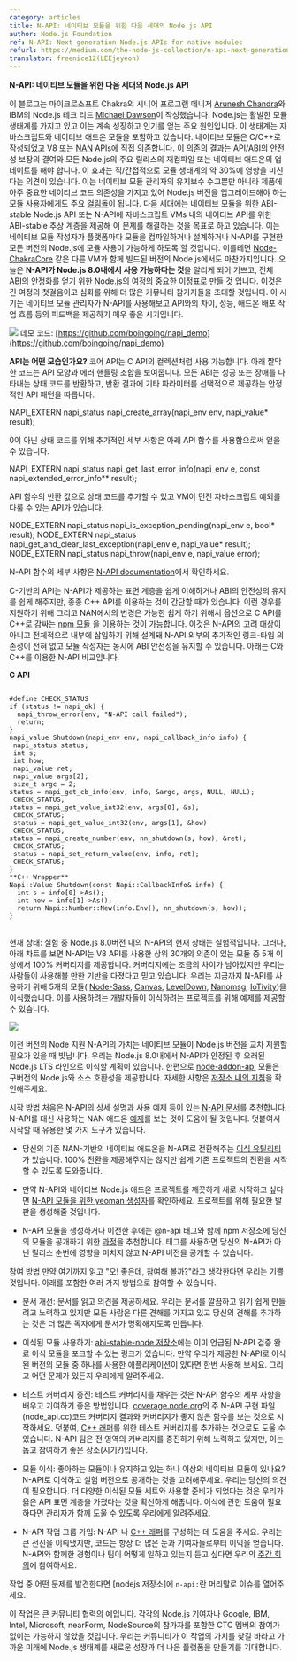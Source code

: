 ```yaml
---
category: articles
title: N-API: 네이티브 모듈을 위한 다음 세대의 Node.js API
author: Node.js Foundation
ref: N-API: Next generation Node.js APIs for native modules
refurl: https://medium.com/the-node-js-collection/n-api-next-generation-node-js-apis-for-native-modules-169af5235b06
translator: freenice12(LEEjeyeon)
---
```


<!--
N-API: Next generation Node.js APIs for native modules
This blog post was written by Arunesh Chandra, Sr. Program Manager, Chakra at Microsoft and Michael Dawson, Runtime Technologies Node.js Technical Lead at IBM.
Node.js has a vibrant module ecosystem, which is key to its continued growth and popularity. The ecosystem includes both JavaScript and native addon modules. Existing native modules are written in C/C++ and directly depend on V8 and/or NAN APIs. The result of this dependency is a lack of API/ABI stability guarantees, requiring native addons to be updated or recompiled for every major Node.js release. By some estimates this affects approximately 30% of the module ecosystem via direct or indirect dependencies. This not only adds to the maintenance burden for native module maintainers, but it also presents a major barrier to upgrading Node.js versions in production for module consumers, who have mission critical native code dependencies in their deployments.
The next generation, ABI-stable Node.js API for native modules or N-API aims to solve this problem, by providing an ABI-stable abstraction layer for native APIs in JavaScript VMs. This will allow native module authors to compile their module once per platform and architecture and make it available for any version of Node.js that implements N-API. This holds true even for versions of Node.js that are built with a different VM e.g. Node-ChakraCore.
Today, we are excited to announce that N-API is available in Node.js 8.0 as an experimental feature, making this an important milestone for Node.js’ journey towards achieving full ABI stability. This is the first step in a long journey and we invite more community participation to take it further. Now is the perfect time for for native module maintainers to try out N-API and provide feedback on API gaps, performance, addon publishing workflow etc. Check out this demo video, which shows N-API in action!
Demo code available at: https://github.com/boingoing/napi_demo
-->

**N-API: 네이티브 모듈을 위한 다음 세대의 Node.js API**

이 블로그는 마이크로소프트 Chakra의 시니어 프로그램 메니저 [Arunesh Chandra](https://twitter.com/aruneshc)와 IBM의 Node.js 테크 리드 [Michael Dawson](https://twitter.com/mhdawson1)이 작성했습니다.
Node.js는 활발한 모듈 생태계를 가지고 있고 이는 계속 성장하고 인기를 얻는 주요 원인입니다. 이 생태계는 자바스크립트와 네이티브 애드온 모듈을 포함하고 있습니다. 네이티브 모듈은 C/C++로 작성되었고 V8 또는 [NAN](https://github.com/nodejs/nan) APIs에 직접 의존합니다. 이 의존의 결과는 API/ABI의 안전성 보장의 결여와 모든 Node.js의 주요 릴리스의 재컴파일 또는 네이티브 애드온의 업데이트를 해야 합니다. 이 효과는 직/간접적으로 모듈 생태계의 약 30%에 영향을 미친다는 의견이 있습니다. 이는 네이티브 모듈 관리자의 유지보수 수고뿐만 아니라 제품에 아주 중요한 네이티브 코드 의존성을 가지고 있어 Node.js 버전을 업그레이드해야 하는 모듈 사용자에게도 주요 [걸림돌](https://twitter.com/dshaw/status/848974711337897984)이 됩니다.
다음 세대에는 네이티브 모듈을 위한 ABI-stable Node.js API 또는 N-API에 자바스크립트 VMs 내의 네이티브 API를 위한 ABI-stable 추상 계층을 제공해 이 문제를 해결하는 것을 목표로 하고 있습니다. 이는 네이티브 모듈 작성자가 플랫폼마다 모듈을 컴파일하거나 설계하거나 N-API를 구현한 모든 버전의 Node.js에 모듈 사용이 가능하게 하도록 할 것입니다. 이를테면 [Node-ChakraCore](https://github.com/nodejs/node-chakracore/) 같은 다른 VM과 함께 빌드된 버전의 Node.js에서도 마찬가지입니다.
오늘은 **N-API가 Node.js 8.0내에서 사용 가능하다는 것**을 알리게 되어 기쁘고, 전체 ABI의 안정화를 얻기 위한 Node.js의 여정의 중요한 이정표로 만들 것 입니다. 이것은 긴 여정의 첫걸음이고 심화를 위해 더 많은 커뮤니티 참가자들을 초대할 것입니다. 이 시기는 네이티브 모듈 관리자가 N-API를 사용해보고 API와의 차이, 성능, 애드온 배포 작업 흐름 등의 피드백을 제공하기 매우 좋은 시기입니다.

![](https://youtu.be/nmXhJ88nZsk)
데모 코드: [https://github.com/boingoing/napi_demo](https://github.com/boingoing/napi_demo)

<!--
What does the API look like?
The core API inside Node.js is available as a collection of C APIs. The following snippet shows an example of the API shape and error handling constructs. All of the ABI stable APIs follow the same pattern, returning a status code indicating success or the error that occurred, and optionally providing an out parameter to return a result.
-->

**API는 어떤 모습인가요?**
코어 API는 C API의 컬렉션처럼 사용 가능합니다. 아래 짤막한 코드는 API 모양과 에러 핸들링 조합을 보여줍니다. 모든 ABI는 성공 또는 장애를 나타내는 상태 코드를 반환하고, 반환 결과에 기타 파라미터를 선택적으로 제공하는 안정적인 API 패턴을 따릅니다.

<!--
NAPI_EXTERN napi_status napi_create_array(napi_env env, napi_value* result);
For a non-zero status code, additional details can be obtained using the following API function:
NAPI_EXTERN napi_status napi_get_last_error_info(napi_env e, const napi_extended_error_info** result);
In addition to the status code returned by the API functions, there are APIs to deal with handling JavaScript exceptions thrown from the VM:
NODE_EXTERN napi_status napi_is_exception_pending(napi_env e, bool* result);
NODE_EXTERN napi_status napi_get_and_clear_last_exception(napi_env e, napi_value* result);
NODE_EXTERN napi_status napi_throw(napi_env e, napi_value error);
For a full description of the N-API functions checkout the N-API documentation.
-->

NAPI_EXTERN napi_status napi_create_array(napi_env env, napi_value* result);

0이 아닌 상태 코드를 위해 추가적인 세부 사항은 아래 API 함수를 사용함으로써 얻을 수 있습니다.

NAPI_EXTERN napi_status napi_get_last_error_info(napi_env e, const napi_extended_error_info** result);

API 함수의 반환 값으로 상태 코드를 추가할 수 있고 VM이 던진 자바스크립트 예외를 다룰 수 있는 API가 있습니다.

NODE_EXTERN napi_status napi_is_exception_pending(napi_env e, bool* result);
NODE_EXTERN napi_status napi_get_and_clear_last_exception(napi_env e, napi_value* result);
NODE_EXTERN napi_status napi_throw(napi_env e, napi_value error);

N-API 함수의 세부 사항은 [N-API documentation](https://aka.ms/napi-docs)에서 확인하세요.

<!--
While the C-based API helps to maintain the ABI stability and makes it easy to understand the surface area provided by N-API, in some cases it is simpler to develop with C++ APIs. In order to support these cases, and to make it as easy as possible to transition from NAN, there is an optional C++ wrapper available as a npm module to provide syntactic sugar over the C APIs. While the wrapper is not considered a part of the N-API, it’s designed to be fully inlinable, and doesn’t have any additional link-time dependencies beyond N-API, so module authors can maintain ABI stability while using it. Here’s a comparison of C and C++ usage of N-API:
-->

C-기반의 API는 N-API가 제공하는 표면 계층을 쉽게 이해하거나 ABI의 안전성의 유지를 쉽게 해주지만, 종종 C++ API를 이용하는 것이 간단할 때가 있습니다. 이런 경우를 지원하기 위해 그리고 NAN에서의 변경은 가능한 쉽게 하기 위해서 옵션으로 C API를 C++로 감싸는 [npm 모듈](https://www.npmjs.com/package/node-addon-api) 을 이용하는 것이 가능합니다. 이것은 N-API의 고려 대상이 아니고 전체적으로 내부에 삽입하기 위해 설계돼 N-API 외부의 추가적인 링크-타임 의존성이 전혀 없고 모듈 작성자는 동시에 ABI 안전성을 유지할 수 있습니다. 아래는 C와 C++를 이용한 N-API 비교입니다.

<!--
C API
#define CHECK_STATUS \
 if (status != napi_ok) { \
 napi_throw_error(env, “N-API call failed”); \
return; \
 }
napi_value Shutdown(napi_env env, napi_callback_info info) {
 napi_status status;
 int s;
 int how;
 napi_value ret;
 napi_value args[2];
 size_t argc = 2;
status = napi_get_cb_info(env, info, &argc, args, NULL, NULL);
 CHECK_STATUS;
status = napi_get_value_int32(env, args[0], &s);
 CHECK_STATUS;
 status = napi_get_value_int32(env, args[1], &how)
 CHECK_STATUS;
status = napi_create_number(env, nn_shutdown(s, how), &ret); 
 CHECK_STATUS;
 status = napi_set_return_value(env, info, ret);
 CHECK_STATUS;
}
C++ Wrapper
Napi::Value Shutdown(const Napi::CallbackInfo& info) {
 int s = info[0]->As<Napi::Number>();
 int how = info[1]->As<Napi::Number>();
 return Napi::Number::New(info.Env(), nn_shutdown(s, how));
}
-->

**C API**  
<pre>
<code>
#define CHECK_STATUS  
if (status != napi_ok) {  
  napi_throw_error(env, "N-API call failed");   
  return;  
}  
napi_value Shutdown(napi_env env, napi_callback_info info) {  
 napi_status status;  
 int s;  
 int how;  
 napi_value ret;  
 napi_value args[2];  
 size_t argc = 2;  
status = napi_get_cb_info(env, info, &argc, args, NULL, NULL);  
 CHECK_STATUS;  
status = napi_get_value_int32(env, args[0], &s);  
 CHECK_STATUS;  
 status = napi_get_value_int32(env, args[1], &how)  
 CHECK_STATUS;  
status = napi_create_number(env, nn_shutdown(s, how), &ret);   
 CHECK_STATUS;  
 status = napi_set_return_value(env, info, ret);  
 CHECK_STATUS;  
}  
**C++ Wrapper**  
Napi::Value Shutdown(const Napi::CallbackInfo& info) {  
  int s = info[0]->As<Napi::Number>();  
  int how = info[1]->As<Napi::Number>();  
  return Napi::Number::New(info.Env(), nn_shutdown(s, how));  
}  
</code>
</pre>

<!--
Current State: Experimental
The current state of N-API in Node.js v8.0 is experimental. However, as reflected in the chart below, N-API provides 100% coverage for V8 APIs used in 5 or more of the top 30 depended-on modules. While there remain some gaps in the coverage, we believe there is a good foundation available for people to try it out. So far, we have successfully ported 5 modules to use N-API, namely Node-Sass, Canvas, LevelDown, Nanomsg and IoTivity. These ports can serve as examples for developers looking start out on their own porting projects.
-->

현재 상태: 실험 중
Node.js 8.0버전 내의 N-API의 현재 상태는 실험적입니다. 그러나, 아래 차트를 보면 N-API는 V8 API를 사용한 상위 30개의 의존이 있는 모듈 중 5개 이상에서 100% 커버리지를 제공합니다. 커버리지에는 조금의 차이가 남아있지만 우리는 사람들이 사용해볼 만한 기반을 다졌다고 믿고 있습니다. 우리는 지금까지 N-API를 사용하기 위해 5개의 모듈( [Node-Sass](https://github.com/boingoing/node-sass), [Canvas](https://github.com/jasongin/node-canvas), [LevelDown](https://github.com/boingoing/leveldown/), [Nanomsg](https://github.com/sampsongao/node-nanomsg), [IoTivity](https://github.com/gabrielschulhof/iotivity-node/tree/abi-stable))을 이식했습니다. 이를 사용하려는 개발자들이 이식하려는 프로젝트를 위해 예제를 제공할 수 있습니다.

![](https://cdn-images-1.medium.com/max/1600/0*XYRRg73SOxUMG9-F.)

<!--
Support for older Node versions
The value of N-API shines when native modules need to be supported across Node.js versions. We plan to port N-API to older Node.js LTS lines after it stabilizes in Node.js 8.0. In the meantime, the node-addon-api module provides source compatibility with older versions of Node.js. You can check out the instructions on the repo for more details.
-->

이전 버전의 Node 지원
N-API의 가치는 네이티브 모듈이 Node.js 버전을 교차 지원할 필요가 있을 때 빛납니다. 우리는 Node.js 8.0내에서 N-API가 안정된 후 오래된 Node.js LTS 라인으로 이식할 계획이 있습니다. 한편으로 [node-addon-api](https://www.npmjs.com/package/node-addon-api) 모듈은 구버전의 Node.js와 소스 호환성을 제공합니다. 자세한 사항은 [저장소 내의 지침](https://github.com/nodejs/node-addon-api)을 확인해주세요.

<!--
How to get started
To start out we recommend going through this N-API documentation, which has detailed descriptions and usage examples of N-API. It will also be helpful to look at these examples which are NAN addon examples ported to use N-API instead. In addition, there are some tools available to help you get started.
There is a migration utility that converts your existing NAN-based native addon to N-API. It does not provide a 100% conversion but it allows you to easily jump-start converting your existing projects.
If you want to start fresh with a native Node.js addon project with N-API, check out this yeoman generator for N-API modules. This will generate the necessary scaffolding for such a project.
After you are done creating or migrating your N-API module we recommend you follow these instructions for publishing it to the npm repository with a @n-api tag. Using the tag will allow you to publish an N-API version without influencing the sequencing of your non-N-API releases.
-->

시작 방법
처음은 N-API의 상세 설명과 사용 예제 등이 있는 [N-API 문서](https://aka.ms/napi-docs)를 추천합니다. N-API를 대신 사용하는 NAN 애드온 [예제](https://github.com/nodejs/abi-stable-node-addon-examples)를 보는 것이 도움이 될 것입니다. 덧붙여서 시작할 때 유용한 몇 가지 도구가 있습니다.

* 당신의 기존 NAN-기반의 네이티브 애드온을 N-API로 전환해주는 [이식 유틸리티](https://github.com/nodejs/node-api)가 있습니다. 100% 전환을 제공해주지는 않지만 쉽게 기존 프로젝트의 전환을 시작할 수 있도록 도와줍니다.

* 만약 N-API와 네이티브 Node.js 애드온 프로젝트를 깨끗하게 새로 시작하고 싶다면 [N-API 모듈을 위한 yeoman 생성자](https://github.com/digitalinfinity/generator-napi-module)를 확인하세요. 프로젝트를 위해 필요한 발판을 생성해줄 것입니다.

* N-API 모듈을 생성하거나 이전한 후에는 @n-api 태그와 함께 npm 저장소에 당신의 모듈을 공개하기 위한 [과정](https://nodejs.org/en/docs/guides/publishing-napi-modules/)을 추천합니다. 태그를 사용하면 당신의 N-API가 아닌 릴리스 순번에 영향을 미치지 않고 N-API 버전을 공개할 수 있습니다.

<!--
How to get involved
If you’ve been reading up to this point and have been thinking “this is so great, how can I help out?” We are happy to hear that. There are several ways that you can get involved which include:
Helping improve the documentation: Read through the documentation and provide feedback. We’ve tried hard to make it clear and easy to read, but everybody has a different perspective and adding yours will make the documentation clearer to a broader audience.
Trying out one of the ported modules: The abi-stable-node repo has the links to the forks containing the above-mentioned ports of the modules that we used to validate N-API. If you have an application that uses one or more of the modules for which we provide N-API-ported versions, try them out and let us know if you run into any problems.
Improving test coverage: Helping to fill in test coverage is a nice way to learn the details of some of the N-API functions and to contribute. Start by looking at the code coverage results for the main N-API implementation file (node_api.cc) at coverage.nodejs.org and look for functions that don’t have good coverage. In addition, you can also help by adding test coverage for the C++ wrapper. The N-API team will work to improve overall coverage but this is a great place to jump in and help as well.
Porting a module: Do you have a favorite module or do you maintain one or more native modules? Consider porting them to N-API and publishing an experimental version. We need your feedback. Having a more diverse set of modules ported and ready to go is the best way to make sure we have the right API surface. If you need help to make the port happen, let us know as we do want to work with maintainers to help things along.
Joining the N-API Working Group: Helping build N-API and/or the C++ wrapper. We’ve made great progress but code always benefits from more eyes and contributors. Join us at our weekly meeting to share your experience with N-API or to just hear more about what the team’s working on.
If you find issues in N-API during any of these activities please open an issue in the nodejs repo and prefix the title with `n-api:’.
This work is an example of great community collaboration. It would not have been possible without the engagement of individual Node.js Collaborators and CTC members including participants from Google, IBM, Intel, Microsoft, nearForm and NodeSource. We hope that the community will find this work valuable and get engaged to take the Node.js ecosystem to new heights and make it an even better platform in the future.
-->

참여 방법
만약 여기까지 읽고 "오! 좋은데, 참여해 볼까?"라고 생각한다면 우리는 기쁠 것입니다. 아래를 포함한 여러 가지 방법으로 참여할 수 있습니다.

* 문서 개선: 문서를 읽고 의견을 제공하세요. 우리는 문서를 깔끔하고 읽기 쉽게 만들려고 노력하고 있지만 모든 사람은 다른 견해를 가지고 있고 당신의 견해를 추가하는 것은 더 많은 독자에게 문서가 명확해지도록 만듭니다.

* 이식된 모듈 사용하기: [abi-stable-node 저장소](https://github.com/nodejs/abi-stable-node/blob/doc/README.md)에는 이미 언급된 N-API 검증 완료 이식 모듈을 포크할 수 있는 링크가 있습니다. 만약 우리가 제공한 N-API로 이식된 버전의 모듈 중 하나를 사용한 애플리케이션이 있다면 한번 사용해 보세요. 그리고 어떤 문제가 있든지 우리에게 알려주세요.

* 테스트 커버리지 증진: 테스트 커버리지를 채우는 것은 N-API 함수의 세부 사항을 배우고 기여하기 좋은 방법입니다. [coverage.node.org](https://coverage.nodejs.org/)의 주 N-API 구현 파일(node_api.cc)코드 커버리지 결과와 커버리지가 좋지 않은 함수를 보는 것으로 시작하세요. 덧붙여, [C++ 래퍼](https://github.com/nodejs/node-api)를 위한 테스트 커버리지를 추가하는 것으로도 도울 수 있습니다. N-API 팀은 전 영역의 커버리지를 증진하기 위해 노력하고 있지만, 이는 돕고 참여하기 좋은 장소(시기?)입니다.

* 모듈 이식: 좋아하는 모듈이나 유지하고 있는 하나 이상의 네이티브 모듈이 있나요? N-API로 이식하고 실험 버전으로 공개하는 것을 고려해주세요. 우리는 당신의 의견이 필요합니다. 더 다양한 이식된 모듈 세트와 사용할 준비가 되었다는 것은 우리가 옳은 API 표면 계층을 가졌다는 것을 확신하게 해줍니다. 이식에 관한 도움이 필요하다면 관리자가 함께 도울 수 있도록 우리에게 알려주세요.

* N-API 작업 그룹 가입: N-API 나 [C++ 래퍼](https://github.com/nodejs/node-api)를 구성하는 데 도움을 주세요. 우리는 큰 전진을 이뤄냈지만, 코드는 항상 더 많은 눈과 기여자들로부터 이익을 얻습니다. N-API와 함께한 경험이나 팀이 어떻게 일하고 있는지 듣고 싶다면 우리의 [주간 회의](https://plus.google.com/u/0/events/c0eevtrlajniu7h8cjrdk0f56c8?authkey=COH04YCalJS8Ug)에 참여하세요.

작업 중 어떤 문제를 발견한다면 [nodejs 저장소]에 `n-api:`란 머리말로 이슈를 열어주세요.

이 작업은 큰 커뮤니티 협력의 예입니다. 각각의 Node.js 기여자나 Google, IBM, Intel, Microsoft, nearForm, NodeSource의 참가자를 포함한 CTC 멤버의 참여가 없이는 가능하지 않았을 것입니다. 우리는 커뮤니티가 이 작업의 가치를 찾길 바라고 가까운 미래에 Node.js 생태계를 새로운 성장과 더 나은 플랫폼을 만들기를 기대합니다.